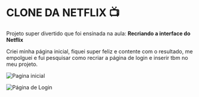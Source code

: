 <H1> CLONE DA NETFLIX 📺 </H1>

Projeto super divertido que foi ensinada na aula: **Recriando a interface do Netflix** 

Criei minha página inicial, fiquei super feliz e contente com o resultado, me empolguei e fui pesquisar como recriar a página de login e inserir tbm no meu projeto. 


![Pagina inicial](https://user-images.githubusercontent.com/45028008/153941742-b09ca64c-0dd2-4c51-8171-c6eb8c81ac62.png)

![Página de Login](https://user-images.githubusercontent.com/45028008/153942052-43945944-20df-41fe-9573-a8dd6ec346dc.png)

